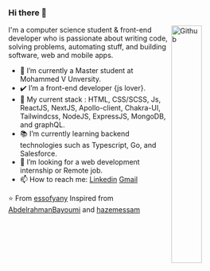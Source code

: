 ### Hi there 👋

<img width="35%" align="right" alt="Github" src="https://user-images.githubusercontent.com/48678280/88862734-4903af80-d201-11ea-968b-9c939d88a37c.gif" />

I'm a computer science student & front-end developer who is passionate about writing code, solving problems, automating stuff, and building software, web and mobile apps.

- 🔭 I’m currently a Master student at Mohammed V Unversity.
- ✔️ I’m a front-end developer {js lover}.
- 🧱 My current stack : HTML, CSS/SCSS, Js, ReactJS, NextJS, Apollo-client, Chakra-UI, Tailwindcss, NodeJS, ExpressJS, MongoDB, and graphQL. 
- 📚 I’m currently learning backend technologies such as Typescript, Go, and Salesforce.
- 👯 I’m looking for a web development internship or Remote job. 
- 📫 How to reach me: [Linkedin](https://www.linkedin.com/in/bilal-essofyany-38b747180/) [Gmail](mailto:soufyani.bilal@gmail.com)

⭐️ From [essofyany](https://github.com/essofyany)
Inspired from [AbdelrahmanBayoumi](https://github.com/abdelrahmanbayoumi) and [hazemessam](https://github.com/hazemessam)
